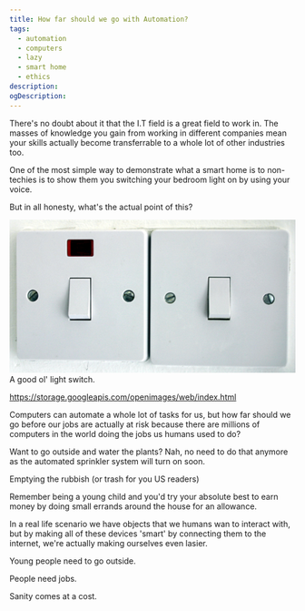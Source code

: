 ```yaml
---
title: How far should we go with Automation?
tags:
  - automation
  - computers
  - lazy
  - smart home
  - ethics
description: 
ogDescription: 
---
```


There's no doubt about it that the I.T field is a great field to work in. The masses of knowledge you gain from working in different companies mean your skills actually become transferrable to a whole lot of other industries too.

One of the most simple way to demonstrate what a smart home is to non-techies is to show them you switching your bedroom light on by using your voice.

But in all honesty, what's the actual point of this?

<!--more-->

<div class="card mb-3">
    <img class="card-img-top" src = "/static/img/light_switch.jpg"/>
    <div class="card-body bg-light">
        <div class="card-text">A good ol' light switch.</div>
    </div>
</div>

https://storage.googleapis.com/openimages/web/index.html



Computers can automate a whole lot of tasks for us, but how far should we go before our jobs are actually at risk because there are millions of computers in the world doing the jobs us humans used to do?

Want to go outside and water the plants? Nah, no need to do that anymore as the automated sprinkler system will turn on soon.

Emptying the rubbish (or trash for you US readers)


Remember being a young child and you'd try your absolute best to earn money by doing small errands around the house for an allowance.

In a real life scenario we have objects that we humans wan to interact with, but by making all of these devices 'smart' by connecting them to the internet, we're actually making ourselves even lasier.

Young people need to go outside.

People need jobs.

Sanity comes at a cost.


